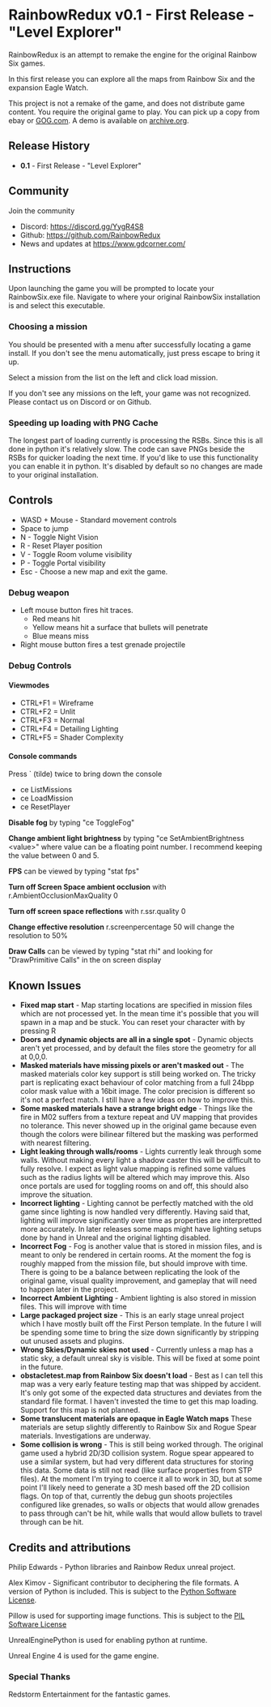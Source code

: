 # RainbowRedux v0.1 - First Release - "Level Explorer"

RainbowRedux is an attempt to remake the engine for the original Rainbow Six games.

In this first release you can explore all the maps from Rainbow Six and the expansion Eagle Watch.

This project is not a remake of the game, and does not distribute game content. You require the original game to play. You can pick up a copy from ebay or [GOG.com](https://www.gog.com/game/tom_clancys_rainbow_six). A demo is available on [archive.org](https://archive.org/details/TomClancysRainbowSixDemo).

## Release History

* **0.1** - First Release - "Level Explorer"

## Community

Join the community

* Discord: https://discord.gg/YygR4S8
* Github: https://github.com/RainbowRedux
* News and updates at https://www.gdcorner.com/

## Instructions

Upon launching the game you will be prompted to locate your RainbowSix.exe file. Navigate to where your original RainbowSix installation is and select this executable.

### Choosing a mission

You should be presented with a menu after successfully locating a game install. If you don't see the menu automatically, just press escape to bring it up.

Select a mission from the list on the left and click load mission.

If you don't see any missions on the left, your game was not recognized. Please contact us on Discord or on Github.

### Speeding up loading with PNG Cache

The longest part of loading currently is processing the RSBs. Since this is all done in python it's relatively slow. The code can save PNGs beside the RSBs for quicker loading the next time. If you'd like to use this functionality you can enable it in python. It's disabled by default so no changes are made to your original installation.

## Controls

* WASD + Mouse - Standard movement controls
* Space to jump
* N - Toggle Night Vision
* R - Reset Player position
* V - Toggle Room volume visibility
* P - Toggle Portal visibility
* Esc - Choose a new map and exit the game.

### Debug weapon

* Left mouse button fires hit traces.
  * Red means hit
  * Yellow means hit a surface that bullets will penetrate
  * Blue means miss
* Right mouse button fires a test grenade projectile

### Debug Controls

#### Viewmodes

* CTRL+F1 = Wireframe
* CTRL+F2 = Unlit
* CTRL+F3 = Normal
* CTRL+F4 = Detailing Lighting
* CTRL+F5 = Shader Complexity

#### Console commands

Press ` (tilde) twice to bring down the console

* ce ListMissions
* ce LoadMission
* ce ResetPlayer

**Disable fog** by typing "ce ToggleFog"

**Change ambient light brightness** by typing "ce SetAmbientBrightness \<value\>" where value can be a floating point number. I recommend keeping the value between 0 and 5.

**FPS** can be viewed by typing "stat fps"

**Turn off Screen Space ambient occlusion** with r.AmbientOcclusionMaxQuality 0

**Turn off screen space reflections** with r.ssr.quality 0

**Change effective resolution** r.screenpercentage 50 will change the resolution to 50%

**Draw Calls** can be viewed by typing "stat rhi" and looking for "DrawPrimitive Calls" in the on screen display

## Known Issues

* **Fixed map start** - Map starting locations are specified in mission files which are not processed yet. In the mean time it's possible that you will spawn in a map and be stuck. You can reset your character with by pressing R
* **Doors and dynamic objects are all in a single spot** - Dynamic objects aren't yet processed, and by default the files store the geometry for all at 0,0,0.
* **Masked materials have missing pixels or aren't masked out** - The masked materials color key support is still being worked on. The tricky part is replicating exact behaviour of color matching from a full 24bpp color mask value with a 16bit image. The color precision is different so it's not a perfect match. I still have a few ideas on how to improve this.
* **Some masked materials have a strange bright edge** - Things like the fire in M02 suffers from a texture repeat and UV mapping that provides no tolerance. This never showed up in the original game because even though the colors were bilinear filtered but the masking was performed with nearest filtering.
* **Light leaking through walls/rooms** - Lights currently leak through some walls. Without making every light a shadow caster this will be difficult to fully resolve. I expect as light value mapping is refined some values such as the radius lights will be altered which may improve this. Also once portals are used for toggling rooms on and off, this should also improve the situation.
* **Incorrect lighting** - Lighting cannot be perfectly matched with the old game since lighting is now handled very differently. Having said that, lighting will improve significantly over time as properties are interpretted more accurately. In later releases some maps might have lighting setups done by hand in Unreal and the original lighting disabled.
* **Incorrect Fog** - Fog is another value that is stored in mission files, and is meant to only be rendered in certain rooms. At the moment the fog is roughly mapped from the mission file, but should improve with time. There is going to be a balance between replicating the look of the original game, visual quality improvement, and gameplay that will need to happen later in the project.
* **Incorrect Ambient Lighting** - Ambient lighting is also stored in mission files. This will improve with time
* **Large packaged project size** - This is an early stage unreal project which I have mostly built off the First Person template. In the future I will be spending some time to bring the size down significantly by stripping out unused assets and plugins.
* **Wrong Skies/Dynamic skies not used** - Currently unless a map has a static sky, a default unreal sky is visible. This will be fixed at some point in the future.
* **obstacletest.map from Rainbow Six doesn't load** - Best as I can tell this map was a very early feature testing map that was shipped by accident. It's only got some of the expected data structures and deviates from the standard file format. I haven't invested the time to get this map loading. Support for this map is not planned.
* **Some translucent materials are opaque in Eagle Watch maps** These materials are setup slightly differently to Rainbow Six and Rogue Spear materials. Investigations are underway.
* **Some collision is wrong** - This is still being worked through. The original game used a hybrid 2D/3D collision system. Rogue spear appeared to use a similar system, but had very different data structures for storing this data. Some data is still not read (like surface properties from STP files). At the moment I'm trying to coerce it all to work in 3D, but at some point I'll likely need to generate a 3D mesh based off the 2D collision flags. On top of that, currently the debug gun shoots projectiles configured like grenades, so walls or objects that would allow grenades to pass through can't be hit, while walls that would allow bullets to travel through can be hit.

## Credits and attributions

Philip Edwards - Python libraries and Rainbow Redux unreal project.

Alex Kimov - Significant contributor to deciphering the file formats.
A version of Python is included. This is subject to the [Python Software License](https://opensource.org/licenses/PythonSoftFoundation.php).

Pillow is used for supporting image functions.  This is subject to the [PIL Software License](https://github.com/python-pillow/Pillow/blob/master/LICENSE)

UnrealEnginePython is used for enabling python at runtime.

Unreal Engine 4 is used for the game engine.

### Special Thanks

Redstorm Entertainment for the fantastic games.
